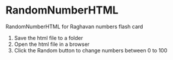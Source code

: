 # RandomNumberHTML
RandomNumberHTML for Raghavan numbers flash card

1. Save the html file to a folder
2. Open the html file in a browser
3. Click the Random button to change numbers between 0 to 100

